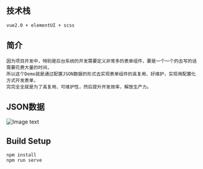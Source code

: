 ## 技术栈
```
vue2.0 + elementUI + scss
```

## 简介
```
因为项目开发中，特别是后台系统的开发需要定义非常多的表单组件，要是一个一个的去写的话需要花费大量的时间，
所以这个Demo就是通过配置JSON数据的形式去实现表单组件的高复用、好维护，实现用配置化方式开发表单，
完完全全就是为了高复用、可维护性，然后提升开发效率，解放生产力。
```

## JSON数据
![Image text](https://github.com/Xling-web/picture/blob/main/SchemaForm/json.png)

## Build Setup
```
npm install
npm run serve
```
